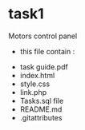# task1
 Motors control panel 
* this file contain :
- task guide.pdf
- index.html
- style.css
- link.php
- Tasks.sql file
- README.md
- .gitattributes
